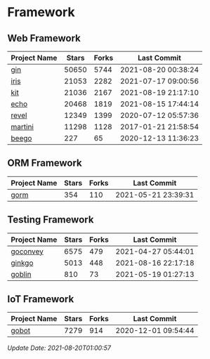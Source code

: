 # Framework

## Web Framework
| Project Name | Stars | Forks | Last Commit |
| ------------ | ----- | ----- | ----------- |
| [gin](https://github.com/gin-gonic/gin) | 50650 | 5744 | 2021-08-20 00:38:24 |
| [iris](https://github.com/kataras/iris) | 21053 | 2282 | 2021-07-17 09:00:56 |
| [kit](https://github.com/go-kit/kit) | 21036 | 2167 | 2021-08-19 21:17:10 |
| [echo](https://github.com/labstack/echo) | 20468 | 1819 | 2021-08-15 17:44:14 |
| [revel](https://github.com/revel/revel) | 12349 | 1399 | 2020-07-12 05:57:36 |
| [martini](https://github.com/go-martini/martini) | 11298 | 1128 | 2017-01-21 21:58:54 |
| [beego](https://github.com/astaxie/beego) | 227 | 65 | 2020-12-13 11:36:23 |

## ORM Framework
| Project Name | Stars | Forks | Last Commit |
| ------------ | ----- | ----- | ----------- |
| [gorm](https://github.com/jinzhu/gorm) | 354 | 110 | 2021-05-21 23:39:31 |

## Testing Framework
| Project Name | Stars | Forks | Last Commit |
| ------------ | ----- | ----- | ----------- |
| [goconvey](https://github.com/smartystreets/goconvey) | 6575 | 479 | 2021-04-27 05:44:01 |
| [ginkgo](https://github.com/onsi/ginkgo) | 5013 | 448 | 2021-08-16 22:17:18 |
| [goblin](https://github.com/franela/goblin) | 810 | 73 | 2021-05-19 01:27:13 |

## IoT Framework
| Project Name | Stars | Forks | Last Commit |
| ------------ | ----- | ----- | ----------- |
| [gobot](https://github.com/hybridgroup/gobot) | 7279 | 914 | 2020-12-01 09:54:44 |

*Update Date: 2021-08-20T01:00:57*